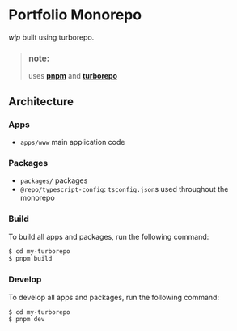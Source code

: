 # Portfolio Monorepo

_wip_ built using turborepo.

> ### note:
>
> uses [**pnpm**](https://pnpm.io/) and [**turborepo**](https://turbo.build/)

## Architecture

### Apps

- `apps/www` main application code

### Packages

- `packages/` packages
- `@repo/typescript-config`: `tsconfig.json`s used throughout the monorepo

### Build

To build all apps and packages, run the following command:

```bash
$ cd my-turborepo
$ pnpm build
```

### Develop

To develop all apps and packages, run the following command:

```bash
$ cd my-turborepo
$ pnpm dev
```
